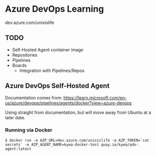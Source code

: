 # Azure DevOps Learning

dev.azure.com/unixislife

## TODO
- Self-Hosted Agent container image
- Repositories
- Pipelines
- Boards
  - Integration with Pipelines/Repos

## Azure DevOps Self-Hosted Agent

Documentation comes from: https://learn.microsoft.com/en-us/azure/devops/pipelines/agents/docker?view=azure-devops

Using straight from documentation, but will move away from Ubuntu at a later date.

### Running via Docker

```
$ docker run -e AZP_URL=dev.azure.com/unixislife -e AZP_TOKEN=`cat secrets` -e AZP_AGENT_NAME=kywa-docker-test quay.io/kywa/ado-agent:latest
```

